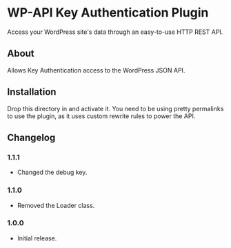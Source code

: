 # WP-API Key Authentication Plugin #

Access your WordPress site's data through an easy-to-use HTTP REST API.

## About ##

Allows Key Authentication access to the WordPress JSON API.

## Installation ##

Drop this directory in and activate it. You need to be using pretty permalinks
to use the plugin, as it uses custom rewrite rules to power the API.

## Changelog ##

### 1.1.1 ###
* Changed the debug key.  

### 1.1.0 ###
* Removed the Loader class.

### 1.0.0 ###
* Initial release.
